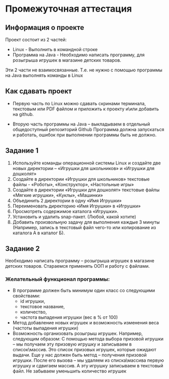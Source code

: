 # Промежуточная аттестация
## Информация о проекте

Проект состоит из 2 частей:
  - Linux - Выполнить в командной строке
  - Программа на Java - Необходимо написать программу, 
      для розыгрыша игрушек в магазине детских товаров.

Эти 2 части не взаимосвязанные. Т.е. не нужно с помощью 
программы на Java выполнять команды в Linux

## Как сдавать проект
  - Первую часть по Linux можно сдавать скринами терминала, 
    текстовым или PDF файлом и приложить к проекту и\или 
    добавить на github. 

  - Вторую часть программы на Java – выкладываем в отдельный 
    общедоступный репозиторий Github 
    Программа должна запускаться и работать, ошибок при 
    выполнении программы быть не должно.

## Задание 1
1. Используйте команды операционной системы Linux и создайте 
   две новых директории – «Игрушки для школьников» и «Игрушки для дошколят»
2. Создайте в директории «Игрушки для школьников» текстовые 
   файлы - «Роботы», «Конструктор», «Настольные игры»
3. Создайте в директории «Игрушки для дошколят» текстовые 
   файлы «Мягкие игрушки», «Куклы», «Машинки»
4. Объединить 2 директории в одну «Имя Игрушки»
5. Переименовать директорию «Имя Игрушки» в «Игрушки»
6. Просмотреть содержимое каталога «Игрушки».
7. Установить и удалить snap-пакет. (Любой, какой хотите)
8.  Добавить произвольную задачу для выполнения каждые 3 минуты 
   (Например, запись в текстовый файл чего-то или 
   копирование из каталога А в каталог Б).

## Задание 2
Необходимо написать программу – розыгрыша игрушек в магазине детских товаров.
Стараемся применять ООП и работу с файлами.

### Желательный функционал программы:
- В программе должен быть минимум один класс со следующими свойствами:
  * id игрушки,
  * текстовое название,
  * количество,
  * частота выпадения игрушки (вес в % от 100)
- Метод добавление новых игрушек и возможность изменения 
  веса (частоты выпадения игрушки)
- Возможность организовать розыгрыш игрушек.
  Например, следующим образом:
  С помощью метода выбора призовой игрушки – мы получаем 
  эту призовую игрушку и записываем в список\массив.
  Это список призовых игрушек, которые ожидают выдачи.
  Еще у нас должен быть метод – получения призовой игрушки.
  После его вызова – мы удаляем из списка\массива первую игрушку 
  и сдвигаем массив. А эту игрушку записываем в текстовый файл.
  Не забываем уменьшить количество игрушек

